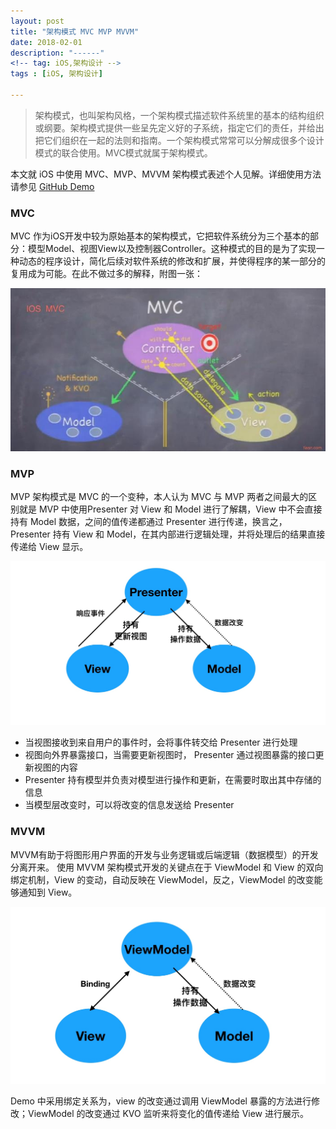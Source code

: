 ```yaml
---
layout: post
title: "架构模式 MVC MVP MVVM"
date: 2018-02-01 
description: "------"
<!-- tag: iOS,架构设计 -->
tags : [iOS, 架构设计]

---   
```




> 架构模式，也叫架构风格，一个架构模式描述软件系统里的基本的结构组织或纲要。架构模式提供一些呈先定义好的子系统，指定它们的责任，并给出把它们组织在一起的法则和指南。一个架构模式常常可以分解成很多个设计模式的联合使用。MVC模式就属于架构模式。

本文就 iOS 中使用 MVC、MVP、MVVM 架构模式表述个人见解。详细使用方法请参见 [GitHub Demo](https://github.com/Caolongs/MVVM-Part)

### MVC

MVC 作为iOS开发中较为原始基本的架构模式，它把软件系统分为三个基本的部分：模型Model、视图View以及控制器Controller。这种模式的目的是为了实现一种动态的程序设计，简化后续对软件系统的修改和扩展，并使得程序的某一部分的复用成为可能。在此不做过多的解释，附图一张：


![](/images/media/15215981447516/15216155291063.jpg)



### MVP
MVP 架构模式是 MVC 的一个变种，本人认为 MVC 与 MVP 两者之间最大的区别就是 MVP 中使用Presenter 对 View 和 Model 进行了解耦，View 中不会直接持有 Model 数据，之间的值传递都通过 Presenter 进行传递，换言之，Presenter 持有 View 和 Model，在其内部进行逻辑处理，并将处理后的结果直接传递给 View 显示。

![](/images/media/15215981447516/15216176099173.jpg)

- 当视图接收到来自用户的事件时，会将事件转交给 Presenter 进行处理
- 视图向外界暴露接口，当需要更新视图时， Presenter 通过视图暴露的接口更新视图的内容
- Presenter 持有模型并负责对模型进行操作和更新，在需要时取出其中存储的信息
- 当模型层改变时，可以将改变的信息发送给 Presenter


### MVVM

MVVM有助于将图形用户界面的开发与业务逻辑或后端逻辑（数据模型）的开发分离开来。
使用 MVVM 架构模式开发的关键点在于 ViewModel 和 View 的双向绑定机制，View 的变动，自动反映在 ViewModel，反之，ViewModel 的改变能够通知到 View。

![](/images/media/15215981447516/15216186538894.jpg)


Demo 中采用绑定关系为，view 的改变通过调用 ViewModel 暴露的方法进行修改；ViewModel 的改变通过 KVO 监听来将变化的值传递给 View 进行展示。







